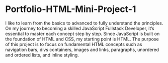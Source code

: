 # Portfolio-HTML-Mini-Project-1
I like to learn from the basics to advanced to fully understand the principles. On my journey to becoming a skilled JavaScript Fullstack Developer, it’s essential to master each concept step by step. Since JavaScript is built on the foundation of HTML and CSS, my starting point is HTML. The purpose of this project is to focus on fundamental HTML concepts such as navigation bars, divs containers, images and links, paragraphs, unordered and ordered lists, and inline styling.
